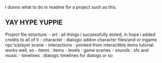 I dunno what to do in readme for a project such as this.

## YAY HYPE YUPPIE

Project file structure:
	- art : all things i sucsessfully stoled, in hope i added credits to all of it
	- character : dialogic addon character files/and or ingame npc's/player scene
	- interactions : yoinked from interactible items tutorial. works well, so 
	- items : items
	- levels : game scenes
	- sounds : sfx and music
	- timelines : dialogic timelines for dialogs or so
